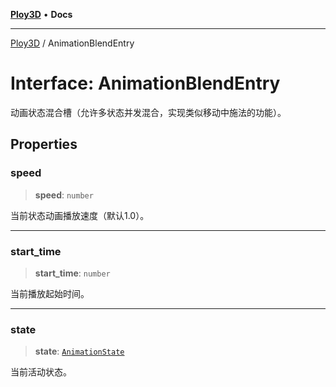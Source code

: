 [**Ploy3D**](../README.md) • **Docs**

***

[Ploy3D](../README.md) / AnimationBlendEntry

# Interface: AnimationBlendEntry

动画状态混合槽（允许多状态并发混合，实现类似移动中施法的功能）。

## Properties

### speed

> **speed**: `number`

当前状态动画播放速度（默认1.0）。

***

### start\_time

> **start\_time**: `number`

当前播放起始时间。

***

### state

> **state**: [`AnimationState`](AnimationState.md)

当前活动状态。
